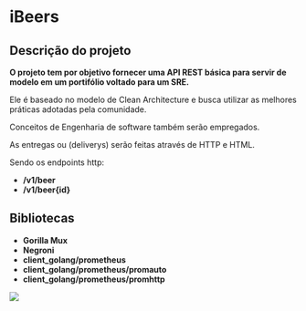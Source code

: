 # **iBeers**

## **Descrição do projeto**

**O projeto tem por objetivo fornecer uma API REST básica para servir de modelo em um portifólio voltado para um SRE.**
  
Ele é baseado no modelo de Clean Architecture e busca utilizar as melhores práticas adotadas pela comunidade.

Conceitos de Engenharia de software também serão empregados.

As entregas ou (deliverys) serão feitas através de HTTP e HTML.

Sendo os endpoints http:

- **/v1/beer**
- **/v1/beer{id}**

## **Bibliotecas**

- **Gorilla Mux**
- **Negroni**
- **client_golang/prometheus**
- **client_golang/prometheus/promauto**
- **client_golang/prometheus/promhttp**

![]([https://github.com/oxosix/ibeers.gif](https://github.com/oxosix/iBeers/blob/master/utils/ibeers.gif))
